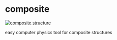 # composite

<a href="http://www.danielmaslo.com/img/github.svg"><img src="http://www.danielmaslo.com/img/github.png" alt="composite structure" /></a>

easy computer physics tool for composite structures
